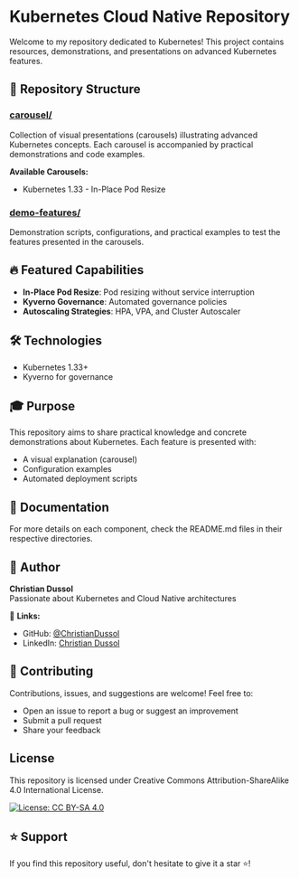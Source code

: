 # Kubernetes Cloud Native Repository

Welcome to my repository dedicated to Kubernetes! This project contains resources, demonstrations, and presentations on advanced Kubernetes features.

## 📁 Repository Structure

### [carousel/](./carousel)
Collection of visual presentations (carousels) illustrating advanced Kubernetes concepts. Each carousel is accompanied by practical demonstrations and code examples.

**Available Carousels:**
- Kubernetes 1.33 - In-Place Pod Resize

### [demo-features/](./demo-features)
Demonstration scripts, configurations, and practical examples to test the features presented in the carousels.

## 🔥 Featured Capabilities

- **In-Place Pod Resize**: Pod resizing without service interruption
- **Kyverno Governance**: Automated governance policies
- **Autoscaling Strategies**: HPA, VPA, and Cluster Autoscaler

## 🛠️ Technologies

- Kubernetes 1.33+
- Kyverno for governance

## 🎓 Purpose

This repository aims to share practical knowledge and concrete demonstrations about Kubernetes. Each feature is presented with:
- A visual explanation (carousel)
- Configuration examples
- Automated deployment scripts

## 📖 Documentation

For more details on each component, check the README.md files in their respective directories.

## 👤 Author

**Christian Dussol**  
Passionate about Kubernetes and Cloud Native architectures

🔗 **Links:**
- GitHub: [@ChristianDussol](https://github.com/ChristianDussol)
- LinkedIn: [Christian Dussol](https://www.linkedin.com/in/christiandussol)

## 🤝 Contributing

Contributions, issues, and suggestions are welcome! Feel free to:
- Open an issue to report a bug or suggest an improvement
- Submit a pull request
- Share your feedback

## License
This repository is licensed under Creative Commons Attribution-ShareAlike 4.0 International License.

[![License: CC BY-SA 4.0](https://img.shields.io/badge/License-CC%20BY--SA%204.0-lightgrey.svg)](https://creativecommons.org/licenses/by-sa/4.0/)

## ⭐ Support

If you find this repository useful, don't hesitate to give it a star ⭐!
